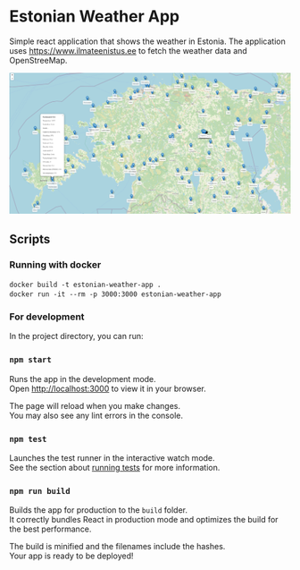 # Estonian Weather App
Simple react application that shows the weather in Estonia. The application uses https://www.ilmateenistus.ee to fetch the weather data and OpenStreeMap.

![img_1.png](img_1.png)


## Scripts

### Running with docker
```docker build -t estonian-weather-app .``` \
```docker run -it --rm -p 3000:3000 estonian-weather-app```


### For development
In the project directory, you can run:

### `npm start`

Runs the app in the development mode.\
Open [http://localhost:3000](http://localhost:3000) to view it in your browser.

The page will reload when you make changes.\
You may also see any lint errors in the console.

### `npm test`

Launches the test runner in the interactive watch mode.\
See the section about [running tests](https://facebook.github.io/create-react-app/docs/running-tests) for more information.

### `npm run build`

Builds the app for production to the `build` folder.\
It correctly bundles React in production mode and optimizes the build for the best performance.

The build is minified and the filenames include the hashes.\
Your app is ready to be deployed!

